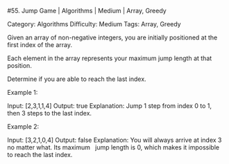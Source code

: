 #55. Jump Game | Algorithms | Medium | Array, Greedy

Category: Algorithms
Difficulty: Medium
Tags: Array, Greedy

Given an array of non-negative integers, you are initially positioned at the first index of the array.

Each element in the array represents your maximum jump length at that position.

Determine if you are able to reach the last index.

Example 1:


Input: [2,3,1,1,4]
Output: true
Explanation: Jump 1 step from index 0 to 1, then 3 steps to the last index.


Example 2:


Input: [3,2,1,0,4]
Output: false
Explanation: You will always arrive at index 3 no matter what. Its maximum
             jump length is 0, which makes it impossible to reach the last index.


